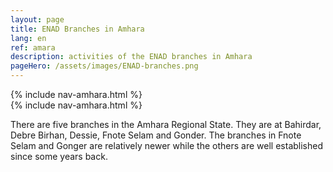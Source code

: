 ```yaml
---
layout: page
title: ENAD Branches in Amhara
lang: en
ref: amara
description: activities of the ENAD branches in Amhara
pageHero: /assets/images/ENAD-branches.png
---
```

<aside class="post-aside">
    {% include nav-amhara.html %}
</aside>
<div class="post-content">
 {% include nav-amhara.html %}
 <div>
   <p>
       There are five branches in the Amhara Regional State. They 
       are at Bahirdar, Debre Birhan, Dessie, Fnote Selam and Gonder. 
       The branches in Fnote Selam and Gonger are relatively newer while 
       the others are well established since some years back.
   </p>
 </div>
</div>
